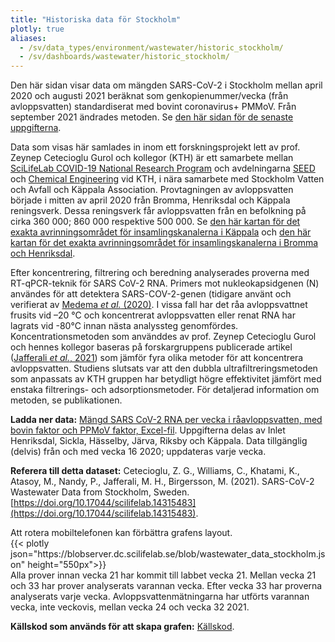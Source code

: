 ```yaml
---
title: "Historiska data för Stockholm"
plotly: true
aliases:
  - /sv/data_types/environment/wastewater/historic_stockholm/
  - /sv/dashboards/wastewater/historic_stockholm/
---
```


Den här sidan visar data om mängden SARS-CoV-2 i Stockholm mellan april 2020 och augusti 2021 beräknat som genkopienummer/vecka (från avloppsvatten) standardiserat med bovint coronavirus+ PMMoV. Från september 2021 ändrades metoden. Se [den här sidan för de senaste uppgifterna](/dashboards/wastewater/covid_quantification/covid_quant_kth/).

Data som visas här samlades in inom ett forskningsprojekt lett av prof. Zeynep Cetecioglu Gurol och kollegor (KTH) är ett samarbete mellan [SciLifeLab COVID-19 National Research Program](https://www.scilifelab.se/covid-19) och avdelningarna [SEED](https://www.kth.se/en/seed) och [Chemical Engineering](https://www.kth.se/ket/chemical-engineering-1.784196) vid KTH, i nära samarbete med Stockholm Vatten och Avfall och Käppala Association. Provtagningen av avloppsvatten började i mitten av april 2020 från Bromma, Henriksdal och Käppala reningsverk. Dessa reningsverk får avloppsvatten från en befolkning på cirka 360 000; 860 000 respektive 500 000. Se [den här kartan för det exakta avrinningsområdet för insamlingskanalerna i Käppala](/wastewater/map_Kappala.pdf) och [den här kartan för det exakta avrinningsområdet för insamlingskanalerna i Bromma och Henriksdal](/wastewater/map_Bromma_Henriksdal.pdf).

Efter koncentrering, filtrering och beredning analyserades proverna med RT-qPCR-teknik för SARS CoV-2 RNA. Primers mot nukleokapsidgenen (N) användes för att detektera SARS-COV-2-genen (tidigare använt och verifierat av [Medema _et al._ (2020)](https://doi.org/10.1016/j.scitotenv.2020.142939). I vissa fall har det råa avloppsvattnet frusits ​​vid –20 °C och koncentrerat avloppsvatten eller renat RNA har lagrats vid -80°C innan nästa analyssteg genomfördes. Koncentrationsmetoden som använddes av prof. Zeynep Cetecioglu Gurol och hennes kollegor baseras på forskargruppens publicerade artikel ([Jafferali _et al._, 2021](https://doi.org/10.1016/j.scitotenv.2020.142939)) som jämför fyra olika metoder för att koncentrera avloppsvatten. Studiens slutsats var att den dubbla ultrafiltreringsmetoden som anpassats av KTH gruppen har betydligt högre effektivitet jämfört med enstaka filtrerings- och adsorptionsmetoder. För detaljerad information om metoden, se publikationen.

**Ladda ner data:** [Mängd SARS CoV-2 RNA per vecka i råavloppsvatten, med bovin faktor och PPMoV faktor, Excel-fil](https://blobserver.dc.scilifelab.se/blob/wastewater_data_Stockholm.xlsx). Uppgifterna delas av Inlet Henriksdal, Sickla, Hässelby, Järva, Riksby och Käppala. Data tillgänglig (delvis) från och med vecka 16 2020; uppdateras varje vecka.

**Referera till detta dataset:**
Cetecioglu, Z. G., Williams, C., Khatami, K., Atasoy, M., Nandy, P., Jafferali, M. H., Birgersson, M. (2021). SARS-CoV-2 Wastewater Data from Stockholm, Sweden. [https://doi.org/10.17044/scilifelab.14315483](https://doi.org/10.17044/scilifelab.14315483).

<div class="d-md-none alert alert-info">
  Att rotera mobiltelefonen kan förbättra grafens layout.
</div>

 <div class="plot_wrapper mb-3">
    <div class="table-responsive">{{< plotly json="https://blobserver.dc.scilifelab.se/blob/wastewater_data_stockholm.json" height="550px">}}</div>
</div>

<div class="small text-muted">Alla prover innan vecka 21 har kommit till labbet vecka 21. Mellan vecka 21 och 33 har prover analyserats varannan vecka. Efter vecka 33 har proverna analyserats varje vecka. Avloppsvattenmätningarna har utförts varannan vecka, inte veckovis, mellan vecka 24 och vecka 32 2021.</div>

**Källskod som används för att skapa grafen:** [Källskod](https://github.com/ScilifelabDataCentre/pathogens-portal-visualisations/blob/main/wastewater/archive/historic_stockholm_data.py).
